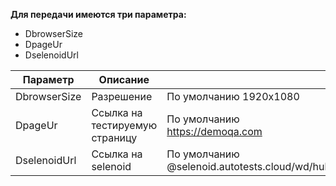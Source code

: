 **Для передачи имеются три параметра:**
- DbrowserSize
- DpageUr
- DselenoidUrl

| Параметр | Описание ||
| ------ | ------ | ------ |
| DbrowserSize | Разрешение|По умолчанию 1920x1080 |
| DpageUr | Ссылка на тестируемую страницу |По умолчанию https://demoqa.com |
| DselenoidUrl | Ссылка на selenoid | По умолчанию @selenoid.autotests.cloud/wd/hub |
